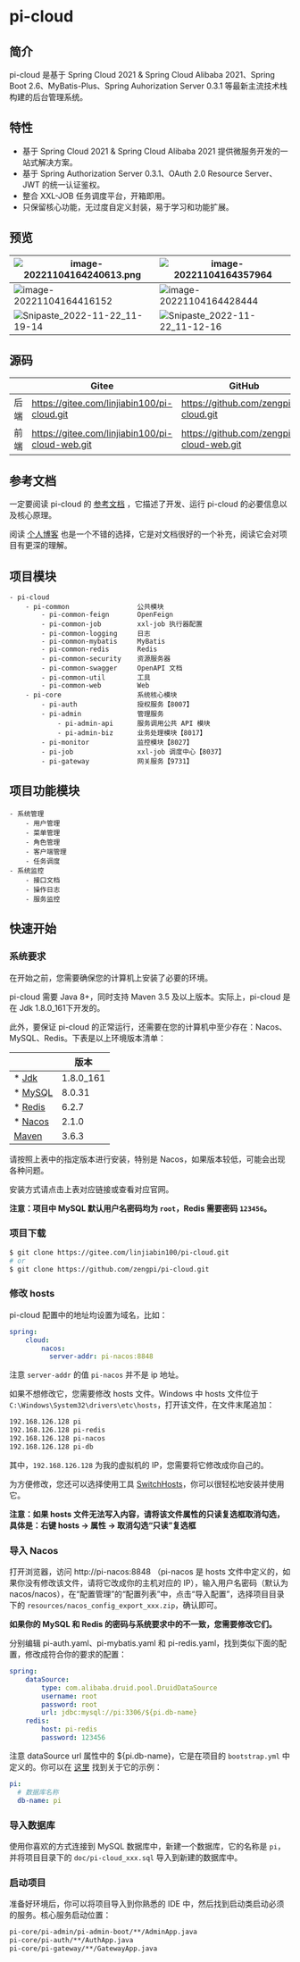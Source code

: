 # pi-cloud

## 简介

pi-cloud 是基于 Spring Cloud 2021 & Spring Cloud Alibaba 2021、Spring Boot 2.6、MyBatis-Plus、Spring Auhorization Server 0.3.1 等最新主流技术栈构建的后台管理系统。

## 特性

- 基于 Spring Cloud 2021 & Spring Cloud Alibaba 2021 提供微服务开发的一站式解决方案。
- 基于 Spring Authorization Server 0.3.1、OAuth 2.0 Resource Server、JWT 的统一认证鉴权。
- 整合 XXL-JOB 任务调度平台，开箱即用。
- 只保留核心功能，无过度自定义封装，易于学习和功能扩展。

## 预览

| ![image-20221104164240613.png](https://gitee.com/linjiabin100/pi-cloud-resource/raw/master/imgs/image-20221104164240613.png) | ![image-20221104164357964](https://gitee.com/linjiabin100/pi-cloud-resource/raw/master/imgs/Snipaste_2022-11-22_11-18-12.png) |
| ------------------------------------------------------------ | ------------------------------------------------------------ |
| ![image-20221104164416152](https://gitee.com/linjiabin100/pi-cloud-resource/raw/master/imgs/Snipaste_2022-11-22_11-18-34.png) | ![image-20221104164428444](https://gitee.com/linjiabin100/pi-cloud-resource/raw/master/imgs/Snipaste_2022-11-22_11-18-52.png) |
| ![Snipaste_2022-11-22_11-19-14](https://gitee.com/linjiabin100/pi-cloud-resource/raw/master/imgs/Snipaste_2022-11-22_11-19-14.png) | ![Snipaste_2022-11-22_11-12-16](https://gitee.com/linjiabin100/pi-cloud-resource/raw/master/imgs/Snipaste_2022-11-22_11-12-16.png) |

## 源码

|      | Gitee                                           | GitHub                                     |
| ---- | ----------------------------------------------- | ------------------------------------------ |
| 后端 | https://gitee.com/linjiabin100/pi-cloud.git     | https://github.com/zengpi/pi-cloud.git     |
| 前端 | https://gitee.com/linjiabin100/pi-cloud-web.git | https://github.com/zengpi/pi-cloud-web.git |

## 参考文档

一定要阅读 pi-cloud 的 [参考文档](https://www.yuque.com/zengpi/szfuh0) ，它描述了开发、运行 pi-cloud 的必要信息以及核心原理。

阅读 [个人博客](https://www.cnblogs.com/zn-pi/) 也是一个不错的选择，它是对文档很好的一个补充，阅读它会对项目有更深的理解。

## 项目模块

```
- pi-cloud
	- pi-common					公共模块
		- pi-common-feign		OpenFeign
		- pi-common-job			xxl-job 执行器配置
		- pi-common-logging		日志
		- pi-common-mybatis		MyBatis
		- pi-common-redis		Redis
		- pi-common-security	资源服务器
		- pi-common-swagger		OpenAPI 文档
		- pi-common-util		工具
		- pi-common-web			Web
	- pi-core					系统核心模块
		- pi-auth				授权服务【8007】
		- pi-admin				管理服务
			- pi-admin-api		服务调用公共 API 模块
			- pi-admin-biz		业务处理模块【8017】
		- pi-monitor			监控模块【8027】
		- pi-job				xxl-job 调度中心【8037】
		- pi-gateway			网关服务【9731】
```

## 项目功能模块

```
- 系统管理
	- 用户管理
	- 菜单管理
	- 角色管理
	- 客户端管理
	- 任务调度
- 系统监控
	- 接口文档
	- 操作日志
	- 服务监控
```

## 快速开始

### 系统要求

在开始之前，您需要确保您的计算机上安装了必要的环境。

pi-cloud 需要 Java 8+，同时支持 Maven 3.5 及以上版本。实际上，pi-cloud 是在 Jdk 1.8.0_161下开发的。

此外，要保证 pi-cloud 的正常运行，还需要在您的计算机中至少存在：Nacos、MySQL、Redis。下表是以上环境版本清单：

|                                                          | 版本      |
| -------------------------------------------------------- | --------- |
| * [Jdk](https://www.cnblogs.com/zn-pi/p/16859751.html)   | 1.8.0_161 |
| * [MySQL](https://www.cnblogs.com/zn-pi/p/16860040.html) | 8.0.31    |
| * [Redis](https://www.cnblogs.com/zn-pi/p/16860235.html) | 6.2.7     |
| * [Nacos](https://www.cnblogs.com/zn-pi/p/16860283.html) | 2.1.0     |
| [Maven](https://www.cnblogs.com/zn-pi/p/16850827.html)   | 3.6.3     |

请按照上表中的指定版本进行安装，特别是 Nacos，如果版本较低，可能会出现各种问题。

安装方式请点击上表对应链接或查看对应官网。

**注意：项目中 MySQL 默认用户名密码均为 `root`，Redis 需要密码 `123456`。**

### 项目下载

```bash
$ git clone https://gitee.com/linjiabin100/pi-cloud.git
# or
$ git clone https://github.com/zengpi/pi-cloud.git
```

### 修改 hosts

pi-cloud 配置中的地址均设置为域名，比如：

```yaml
spring:
    cloud:
        nacos:
          server-addr: pi-nacos:8848
```

注意 `server-addr` 的值 `pi-nacos` 并不是 ip 地址。

如果不想修改它，您需要修改 hosts 文件。Windows 中 hosts 文件位于 `C:\Windows\System32\drivers\etc\hosts`，打开该文件，在文件末尾追加：

```tex
192.168.126.128 pi
192.168.126.128 pi-redis
192.168.126.128 pi-nacos
192.168.126.128 pi-db
```

其中，`192.168.126.128` 为我的虚拟机的 IP，您需要将它修改成你自己的。

为方便修改，您还可以选择使用工具 [SwitchHosts](https://swh.app/zh)，你可以很轻松地安装并使用它。

**注意：如果 hosts 文件无法写入内容，请将该文件属性的只读复选框取消勾选，具体是：右键 hosts -> 属性 -> 取消勾选“只读”复选框**

### 导入 Nacos

打开浏览器，访问 http://pi-nacos:8848 （pi-nacos 是 hosts 文件中定义的，如果你没有修改该文件，请将它改成你的主机对应的 IP），输入用户名密码（默认为 nacos/nacos），在“配置管理”的“配置列表”中，点击“导入配置”，选择项目目录下的 `resources/nacos_config_export_xxx.zip`，确认即可。

**如果你的 MySQL 和 Redis 的密码与系统要求中的不一致，您需要修改它们。**

分别编辑 pi-auth.yaml、pi-mybatis.yaml 和 pi-redis.yaml，找到类似下面的配置，修改成符合你的要求的配置：

```yaml
spring:
    dataSource:
        type: com.alibaba.druid.pool.DruidDataSource
        username: root
        password: root
        url: jdbc:mysql://pi:3306/${pi.db-name}
    redis:
        host: pi-redis
        password: 123456
```

注意 dataSource url 属性中的 ${pi.db-name}，它是在项目的 `bootstrap.yml` 中定义的。你可以在 [这里](https://gitee.com/linjiabin100/pi-cloud/blob/master/pi-core/pi-admin/pi-admin-biz/src/main/resources/bootstrap.yaml) 找到关于它的示例：

```yaml
pi:
  # 数据库名称
  db-name: pi
```

### 导入数据库

使用你喜欢的方式连接到 MySQL 数据库中，新建一个数据库，它的名称是 `pi`，并将项目目录下的 `doc/pi-cloud_xxx.sql` 导入到新建的数据库中。

### 启动项目

准备好环境后，你可以将项目导入到你熟悉的 IDE 中，然后找到启动类启动必须的服务。核心服务启动位置：

```tex
pi-core/pi-admin/pi-admin-boot/**/AdminApp.java
pi-core/pi-auth/**/AuthApp.java
pi-core/pi-gateway/**/GatewayApp.java
```

